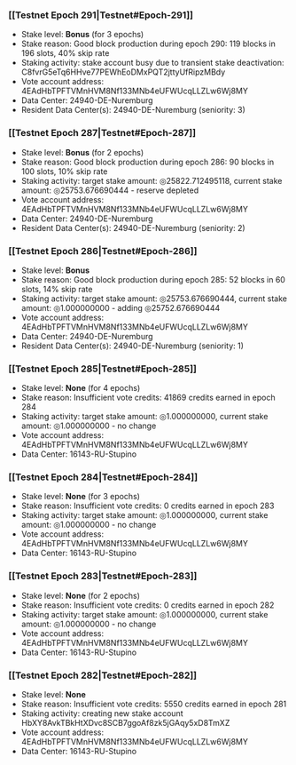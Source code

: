 ### [[Testnet Epoch 291|Testnet#Epoch-291]]
* Stake level: **Bonus** (for 3 epochs)
* Stake reason: Good block production during epoch 290: 119 blocks in 196 slots, 40% skip rate
* Staking activity: stake account busy due to transient stake deactivation: C8fvrG5eTq6HHve77PEWhEoDMxPQT2jttyUfRipzMBdy
* Vote account address: 4EAdHbTPFTVMnHVM8Nf133MNb4eUFWUcqLLZLw6Wj8MY
* Data Center: 24940-DE-Nuremburg
* Resident Data Center(s): 24940-DE-Nuremburg (seniority: 3)
### [[Testnet Epoch 287|Testnet#Epoch-287]]
* Stake level: **Bonus** (for 2 epochs)
* Stake reason: Good block production during epoch 286: 90 blocks in 100 slots, 10% skip rate
* Staking activity: target stake amount: ◎25822.712495118, current stake amount: ◎25753.676690444 - reserve depleted
* Vote account address: 4EAdHbTPFTVMnHVM8Nf133MNb4eUFWUcqLLZLw6Wj8MY
* Data Center: 24940-DE-Nuremburg
* Resident Data Center(s): 24940-DE-Nuremburg (seniority: 2)
### [[Testnet Epoch 286|Testnet#Epoch-286]]
* Stake level: **Bonus**
* Stake reason: Good block production during epoch 285: 52 blocks in 60 slots, 14% skip rate
* Staking activity: target stake amount: ◎25753.676690444, current stake amount: ◎1.000000000 - adding ◎25752.676690444
* Vote account address: 4EAdHbTPFTVMnHVM8Nf133MNb4eUFWUcqLLZLw6Wj8MY
* Data Center: 24940-DE-Nuremburg
* Resident Data Center(s): 24940-DE-Nuremburg (seniority: 1)
### [[Testnet Epoch 285|Testnet#Epoch-285]]
* Stake level: **None** (for 4 epochs)
* Stake reason: Insufficient vote credits: 41869 credits earned in epoch 284
* Staking activity: target stake amount: ◎1.000000000, current stake amount: ◎1.000000000 - no change
* Vote account address: 4EAdHbTPFTVMnHVM8Nf133MNb4eUFWUcqLLZLw6Wj8MY
* Data Center: 16143-RU-Stupino
### [[Testnet Epoch 284|Testnet#Epoch-284]]
* Stake level: **None** (for 3 epochs)
* Stake reason: Insufficient vote credits: 0 credits earned in epoch 283
* Staking activity: target stake amount: ◎1.000000000, current stake amount: ◎1.000000000 - no change
* Vote account address: 4EAdHbTPFTVMnHVM8Nf133MNb4eUFWUcqLLZLw6Wj8MY
* Data Center: 16143-RU-Stupino
### [[Testnet Epoch 283|Testnet#Epoch-283]]
* Stake level: **None** (for 2 epochs)
* Stake reason: Insufficient vote credits: 0 credits earned in epoch 282
* Staking activity: target stake amount: ◎1.000000000, current stake amount: ◎1.000000000 - no change
* Vote account address: 4EAdHbTPFTVMnHVM8Nf133MNb4eUFWUcqLLZLw6Wj8MY
* Data Center: 16143-RU-Stupino
### [[Testnet Epoch 282|Testnet#Epoch-282]]
* Stake level: **None**
* Stake reason: Insufficient vote credits: 5550 credits earned in epoch 281
* Staking activity: creating new stake account HbXY8AvkTBkHtXDvc8SCB7ggoAf8zk5jGAqy5xD8TmXZ
* Vote account address: 4EAdHbTPFTVMnHVM8Nf133MNb4eUFWUcqLLZLw6Wj8MY
* Data Center: 16143-RU-Stupino